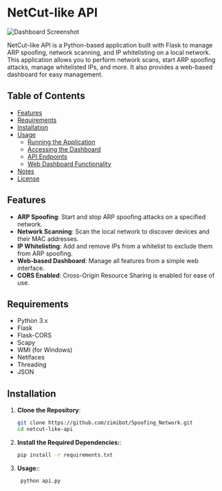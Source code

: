 # NetCut-like API
![Dashboard Screenshot](./screenshots/gambar.png)

NetCut-like API is a Python-based application built with Flask to manage ARP spoofing, network scanning, and IP whitelisting on a local network. This application allows you to perform network scans, start ARP spoofing attacks, manage whitelisted IPs, and more. It also provides a web-based dashboard for easy management.

## Table of Contents

- [Features](#features)
- [Requirements](#requirements)
- [Installation](#installation)
- [Usage](#usage)
  - [Running the Application](#running-the-application)
  - [Accessing the Dashboard](#accessing-the-dashboard)
  - [API Endpoints](#api-endpoints)
  - [Web Dashboard Functionality](#web-dashboard-functionality)
- [Notes](#notes)
- [License](#license)

## Features

- **ARP Spoofing**: Start and stop ARP spoofing attacks on a specified network.
- **Network Scanning**: Scan the local network to discover devices and their MAC addresses.
- **IP Whitelisting**: Add and remove IPs from a whitelist to exclude them from ARP spoofing.
- **Web-based Dashboard**: Manage all features from a simple web interface.
- **CORS Enabled**: Cross-Origin Resource Sharing is enabled for ease of use.

## Requirements

- Python 3.x
- Flask
- Flask-CORS
- Scapy
- WMI (for Windows)
- Netifaces
- Threading
- JSON

## Installation

1. **Clone the Repository**:
   ```bash
   git clone https://github.com/zimibot/Spoofing_Network.git
   cd netcut-like-api
   
2. **Install the Required Dependencies:**:
   ```bash
   pip install -r requirements.txt
   
3. **Usage:**:
   ```bash
    python api.py
   